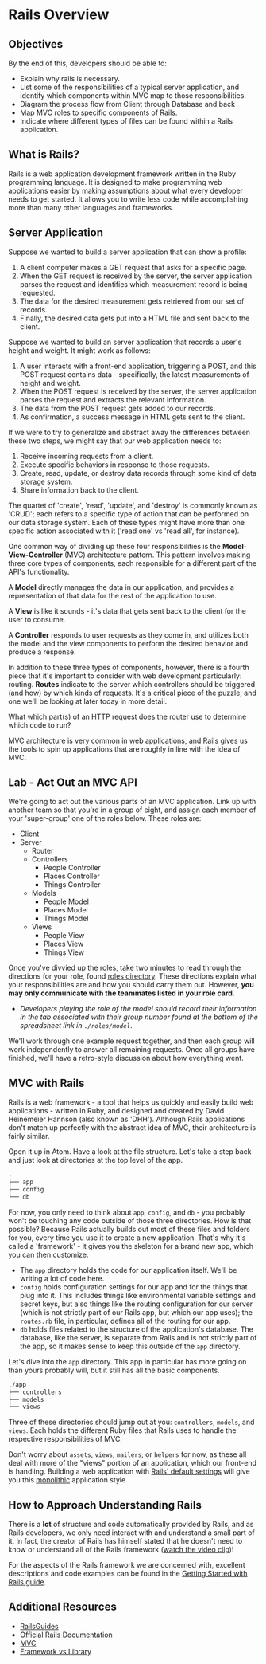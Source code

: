 # Rails Overview

## Objectives

By the end of this, developers should be able to:

- Explain why rails is necessary.
- List some of the responsibilities of a typical server application, and identify which components within MVC map to those responsibilities.
- Diagram the process flow from Client through Database and back
- Map MVC roles to specific components of Rails.
- Indicate where different types of files can be found within a Rails application.

## What is Rails?

Rails is a web application development framework written in the Ruby programming language. It is designed to make programming web applications easier by making assumptions about what every developer needs to get started. It allows you to write less code while accomplishing more than many other languages and frameworks. 

## Server Application

Suppose we wanted to build a server application that can show a profile:

1. A client computer makes a
    GET request that asks for a specific page.
1. When the GET request is received by the server, the server application parses the
    request and identifies which measurement record is being requested.
1. The data for the desired measurement gets retrieved from our set of
    records.
1. Finally, the desired data gets put into a HTML file and sent back to the client.

Suppose we wanted to build an server application that records a user's height and
weight. It might work as follows:

1. A user interacts with a front-end application, triggering a POST, and this
    POST request contains data - specifically, the latest measurements of
    height and weight.
1. When the POST request is received by the server, the server application parses the
    request and extracts the relevant information.
1. The data from the POST request gets added to our records.
1. As confirmation, a success message in HTML gets sent to the client.

If we were to try to generalize and abstract away the differences between these
two steps, we might say that our web application needs to:

1. Receive incoming requests from a client.
1. Execute specific behaviors in response to those requests.
1. Create, read, update, or destroy data records through some kind of data
  storage system.
1. Share information back to the client.

The quartet of 'create', 'read', 'update', and 'destroy' is commonly known as
'CRUD'; each refers to a specific type of action that can be performed on our
data storage system. Each of these types might have more than one specific
action associated with it ('read one' vs 'read all', for instance).

One common way of dividing up these four responsibilities is the
**Model-View-Controller** (MVC) architecture pattern. This pattern involves
making three core types of components, each responsible for a different part of
the API's functionality.

A **Model** directly manages the data in our application, and provides a
representation of that data for the rest of the application to use.

A **View** is like it sounds - it's data that gets sent back to the client for
the user to consume.

A **Controller** responds to user requests as they come in, and utilizes both
the model and the view components to perform the desired behavior and produce a
response.

In addition to these three types of components, however, there is a fourth
piece that it's important to consider with web development particularly:
routing. **Routes** indicate to the server which controllers should be
triggered (and how) by which kinds of requests. It's a critical piece of the
puzzle, and one we'll be looking at later today in more detail.

What which part(s) of an HTTP request does the router use to determine which
code to run?

MVC architecture is very common in web applications, and Rails gives us the
tools to spin up applications that are roughly in line with the idea of MVC.

## Lab - Act Out an MVC API

We're going to act out the various parts of an MVC application. Link up with
another team so that you're in a group of eight, and assign each member of
your 'super-group' one of the roles below. These roles are:

- Client
- Server
  - Router
  - Controllers
    - People Controller
    - Places Controller
    - Things Controller
  - Models
    - People Model
    - Places Model
    - Things Model
  - Views
    - People View
    - Places View
    - Things View

Once you've divvied up the roles, take two minutes to read through the
directions for your role, found [roles directory](roles). These directions
explain what your responsibilities are and how you should carry them out.
However, **you may only communicate with the teammates listed in your role
card**.

- _Developers playing the role of the model should record their information in
  the tab associated with their group number found at the bottom of the
  spreadsheet link in `./roles/model`_.

We'll work through one example request together, and then each group will work
independently to answer all remaining requests. Once all groups have finished,
we'll have a retro-style discussion about how everything went.

## MVC with Rails

Rails is a web framework - a tool that helps us quickly and easily build
web applications - written in Ruby, and designed and created by David
Heinemeier Hannson (also known as 'DHH'). Although Rails applications don't
match up perfectly with the abstract idea of MVC, their architecture is fairly
similar.

Open it up in Atom. Have a look at the file structure. Let's take a step back
and just look at directories at the top level of the app.

```sh
.
├── app
├── config
└── db
```

For now, you only need to think about `app`, `config`, and `db` - you probably
won't be touching any code outside of those three directories. How is that
possible? Because Rails actually builds out most of these files and folders for
you, every time you use it to create a new application. That's why it's called
a 'framework' - it gives you the skeleton for a brand new app, which you can
then customize.

- The `app` directory holds the code for our application itself. We'll be
    writing a lot of code here.
- `config` holds configuration settings for our app and for the things that
    plug into it. This includes things like environmental variable settings and
    secret keys, but also things like the routing configuration for our server
    (which is not strictly part of our Rails app, but which our app uses);
    the `routes.rb` file, in particular, defines all of the routing for our
    app.
- `db` holds files related to the structure of the application's database.
    The database, like the server, is separate from Rails and is not strictly
    part of the app, so it makes sense to keep this outside of the `app`
    directory.

Let's dive into the `app` directory. This app in particular has more going on
than yours probably will, but it still has all the basic components.

```bash
./app
├── controllers
├── models
└── views
```

Three of these directories should jump out at you: `controllers`, `models`, and
`views`. Each holds the different Ruby files that Rails uses to handle the
respective responsibilities of MVC.

Don't worry about `assets`, `views`, `mailers`, or `helpers` for now, as these
all deal with more of the "views" portion of an application, which our front-end
is handling. Building a
web application with [Rails' default settings](http://rubyonrails.org/) will
give you this [monolithic](https://en.wikipedia.org/wiki/Monolithic_application)
application style.

## How to Approach Understanding Rails

There is a **lot** of structure and code automatically provided by Rails, and as
Rails developers, we only need interact with and understand a small part of it.
In fact, the creator of Rails has himself stated that he doesn't need to know
or understand all of the Rails framework ([watch the video clip](https://www.youtube.com/watch?v=zKyv-IGvgGE&feature=youtu.be&t=34m55s))!

For the aspects of the Rails framework we are concerned with, excellent
descriptions and code examples can be found in the
[Getting Started with Rails guide](https://guides.rubyonrails.org/getting_started.html).

## Additional Resources

- [RailsGuides](http://guides.rubyonrails.org/getting_started.html)
- [Official Rails Documentation](http://rubyonrails.org/)
- [MVC](https://en.wikipedia.org/wiki/Model%E2%80%93view%E2%80%93controller)
- [Framework vs Library](https://www.linkedin.com/pulse/whats-difference-between-library-framework-ledion-spaho/)